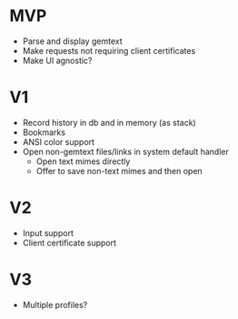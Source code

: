 # MVP

- Parse and display gemtext
- Make requests not requiring client certificates
- Make UI agnostic?

# V1

- Record history in db and in memory (as stack)
- Bookmarks
- ANSI color support
- Open non-gemtext files/links in system default handler
  - Open text mimes directly
  - Offer to save non-text mimes and then open

# V2

- Input support
- Client certificate support

# V3

- Multiple profiles?
